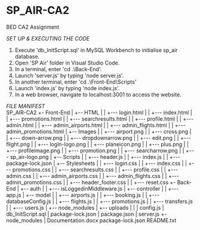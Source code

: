 # SP_AIR-CA2
BED CA2 Assignment

*SET UP & EXECUTING THE CODE*
1. Execute 'db_InitScript.sql' in MySQL Workbench to initialise sp_air database.
2. Open 'SP Air' folder in Visual Studio Code.
3. In a terminal, enter 'cd .\Back-End\'.
4. Launch 'server.js' by typing 'node server.js'.
5. In another terminal, enter 'cd .\Front-End\Scripts'
6. Launch 'index.js' by typing 'node index.js'.
4. In a web browser, navigate to localhost:3001 to access the website.

*FILE MANIFEST*  
SP_AIR-CA2
+- Front-End
|   +-- HTML
|   |   +--- login.html
|   |   +--- index.html
|   |   +--- promotions.html
|   |   +--- searchresults.html
|   |   +--- profile.html
|   |   +--- admin.html
|   |   +--- admin_airports.html
|   |   +--- admin_flights.html
|   |   +--- admin_promotions.html
|   +-- Images
|   |   +--- airport.png
|   |   +--- cross.png
|   |   +--- down-arrow.png
|   |   +--- dropdownarrow.png
|   |   +--- edit.png
|   |   +--- flight.png
|   |   +--- login-logo.png
|   |   +--- planeicon.png
|   |   +--- plus.png 
|   |   +--- profileimage.png
|   |   +--- promotion.png
|   |   +--- searcharrow.png
|   |   +--- sp_air-logo.png
|   +-- Scripts
|   |   +--- header.js
|   |   +--- index.js
|   |   +--- package-lock.json
|   +-- Stylesheets
|   |   +--- login.css
|   |   +--- index.css
|   |   +--- promotions.css
|   |   +--- searchresults.css
|   |   +--- profile.css
|   |   +--- admin.css
|   |   +--- admin_airports.css
|   |   +--- admin_flights.css
|   |   +--- admin_promotions.css
|   |   +--- header_footer.css
|   |   +--- reset.css
+- Back-End
|   +-- auth
|   |   +--- isLoggedinMiddleware.js
|   +-- controller
|   |   +--- app.js
|   +-- model
|   |   +--- airports.js
|   |   +--- booking.js
|   |   +--- databaseConfig.js
|   |   +--- flights.js
|   |   +--- promotions.js
|   |   +--- transfers.js
|   |   +--- users.js
|   +-- node_modules
|   +-- uploads
|   |
|   config.js
|   db_InitScript.sql
|   package-lock.json
|   package.json
|   server.js
+- node_modules
|
Documentation.docx
package-lock.json
README.txt
